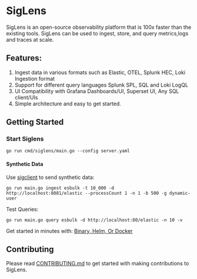 # SigLens

SigLens is an open-source observability platform that is 100x faster than the existing tools. SigLens can be used to ingest, store, and query metrics,logs and traces at scale.

## Features:

1. Ingest data in various formats such as Elastic, OTEL, Splunk HEC, Loki Ingestion format
2. Support for different query languages Splunk SPL, SQL and Loki LogQL
3. UI Compatibility with Grafana Dashboards/UI, Superset UI, Any SQL client/UIs
4. Simple architecture and easy to get started.

## Getting Started

### Start Siglens
`go run cmd/siglens/main.go --config server.yaml`

#### Synthetic Data

Use [sigclient](https://github.com/siglens/sigscalr-client) to send synthetic data:
```
go run main.go ingest esbulk -t 10_000 -d http://localhost:8081/elastic --processCount 1 -n 1 -b 500 -g dynamic-user
```

Test Queries:
```
go run main.go query esbulk -d http://localhost:80/elastic -n 10 -v
```

Get started in minutes with: [Binary, Helm, Or Docker](installation.md)

## Contributing

Please read [CONTRIBUTING.md](CONTRIBUTING.md) to get started with making contributions to SigLens.

